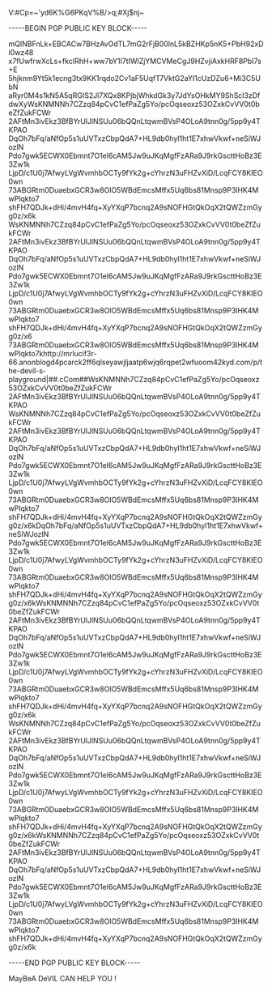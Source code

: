 V:#Cp=~'yd6K%G6PKqV%B/>q;#Xj$nj~

-----BEGIN PGP PUBLIC KEY BLOCK-----

mQINBFnLk+EBCACw7BHzAvOdTL7mG2rFjB00lnL5kBZHKp5nK5+PbH92xDi0wz48 x7fUwfrwXcLs+fkcIRhH+ww7bY1l7tIWlZjYMCVMeCgJ9HZvjiAxkHRF8PbI7s+E 5hjknm9Yt5k1ecng3tx9KK1rqdo2Cv1aF5UqfT7VktG2aYI1cUzDZu6+Mi3C5UbN aRyr0M4s1kN5A5qRGIS2Jl7XQx8KPjbjWhkdGk3y7JdYsOHkMY9ShScl3zDfdwXyWsKNMNNh7CZzq84pCvC1efPaZg5Yo/pcOqseoxz53OZxkCvVV0t0beZfZukFCWr 2AFtMn3ivEkz3BfBYrUlJlNSUu06bQQnLtqwmBVsP4OLoA9tnn0g/5pp9y4TKPAO DqOh7bFq/aNfOp5s1uUVTxzCbpQdA7+HL9db0hyI1ht1E7xhwVkwf+neSiWJozlN Pdo7gwk5ECWX0Ebmnt7O1el6cAM5Jw9uJKqMgfFzARa9J9rkGscttHoBz3E3Zw1k LjpD/c1U0j7AfwyLVgWvmhbOCTy9fYk2g+cYhrzN3uFHZvXiD/LcqFCY8KIEO0wn 73ABGRtm0DuaebxGCR3w8OlO5WBdEmcsMffx5Uq6bs81Mnsp9P3lHK4MwPlqkto7 shFH7QDJk+dHi/4mvH4fq+XyYXqP7bcnq2A9sNOFHGtQkOqX2tQWZzmGyg0z/x6k
WsKNMNNh7CZzq84pCvC1efPaZg5Yo/pcOqseoxz53OZxkCvVV0t0beZfZukFCWr 2AFtMn3ivEkz3BfBYrUlJlNSUu06bQQnLtqwmBVsP4OLoA9tnn0g/5pp9y4TKPAO DqOh7bFq/aNfOp5s1uUVTxzCbpQdA7+HL9db0hyI1ht1E7xhwVkwf+neSiWJozlN Pdo7gwk5ECWX0Ebmnt7O1el6cAM5Jw9uJKqMgfFzARa9J9rkGscttHoBz3E3Zw1k LjpD/c1U0j7AfwyLVgWvmhbOCTy9fYk2g+cYhrzN3uFHZvXiD/LcqFCY8KIEO0wn 73ABGRtm0DuaebxGCR3w8OlO5WBdEmcsMffx5Uq6bs81Mnsp9P3lHK4MwPlqkto7 shFH7QDJk+dHi/4mvH4fq+XyYXqP7bcnq2A9sNOFHGtQkOqX2tQWZzmGyg0z/x6
73ABGRtm0DuaebxGCR3w8OlO5WBdEmcsMffx5Uq6bs81Mnsp9P3lHK4MwPlqkto7khttp://mrlucif3r-66.anonblogd4pcarck2ff6qlseyawjljaatp6wjq6rqpet2wfuoom42kyd.com/p/the-devil-s-playground|##.cCom##WsKNMNNh7CZzq84pCvC1efPaZg5Yo/pcOqseoxz53OZxkCvVV0t0beZfZukFCWr 2AFtMn3ivEkz3BfBYrUlJlNSUu06bQQnLtqwmBVsP4OLoA9tnn0g/5pp9y4TKPAO WsKNMNNh7CZzq84pCvC1efPaZg5Yo/pcOqseoxz53OZxkCvVV0t0beZfZukFCWr 2AFtMn3ivEkz3BfBYrUlJlNSUu06bQQnLtqwmBVsP4OLoA9tnn0g/5pp9y4TKPAO DqOh7bFq/aNfOp5s1uUVTxzCbpQdA7+HL9db0hyI1ht1E7xhwVkwf+neSiWJozlN Pdo7gwk5ECWX0Ebmnt7O1el6cAM5Jw9uJKqMgfFzARa9J9rkGscttHoBz3E3Zw1k LjpD/c1U0j7AfwyLVgWvmhbOCTy9fYk2g+cYhrzN3uFHZvXiD/LcqFCY8KIEO0wn 73ABGRtm0DuaebxGCR3w8OlO5WBdEmcsMffx5Uq6bs81Mnsp9P3lHK4MwPlqkto7 shFH7QDJk+dHi/4mvH4fq+XyYXqP7bcnq2A9sNOFHGtQkOqX2tQWZzmGyg0z/x6kDqOh7bFq/aNfOp5s1uUVTxzCbpQdA7+HL9db0hyI1ht1E7xhwVkwf+neSiWJozlN Pdo7gwk5ECWX0Ebmnt7O1el6cAM5Jw9uJKqMgfFzARa9J9rkGscttHoBz3E3Zw1k LjpD/c1U0j7AfwyLVgWvmhbOCTy9fYk2g+cYhrzN3uFHZvXiD/LcqFCY8KIEO0wn 73ABGRtm0DuaebxGCR3w8OlO5WBdEmcsMffx5Uq6bs81Mnsp9P3lHK4MwPlqkto7 shFH7QDJk+dHi/4mvH4fq+XyYXqP7bcnq2A9sNOFHGtQkOqX2tQWZzmGyg0z/x6kWsKNMNNh7CZzq84pCvC1efPaZg5Yo/pcOqseoxz53OZxkCvVV0t0beZfZukFCWr 2AFtMn3ivEkz3BfBYrUlJlNSUu06bQQnLtqwmBVsP4OLoA9tnn0g/5pp9y4TKPAO DqOh7bFq/aNfOp5s1uUVTxzCbpQdA7+HL9db0hyI1ht1E7xhwVkwf+neSiWJozlN Pdo7gwk5ECWX0Ebmnt7O1el6cAM5Jw9uJKqMgfFzARa9J9rkGscttHoBz3E3Zw1k LjpD/c1U0j7AfwyLVgWvmhbOCTy9fYk2g+cYhrzN3uFHZvXiD/LcqFCY8KIEO0wn 73ABGRtm0DuaebxGCR3w8OlO5WBdEmcsMffx5Uq6bs81Mnsp9P3lHK4MwPlqkto7 shFH7QDJk+dHi/4mvH4fq+XyYXqP7bcnq2A9sNOFHGtQkOqX2tQWZzmGyg0z/x6k
WsKNMNNh7CZzq84pCvC1efPaZg5Yo/pcOqseoxz53OZxkCvVV0t0beZfZukFCWr 2AFtMn3ivEkz3BfBYrUlJlNSUu06bQQnLtqwmBVsP4OLoA9tnn0g/5pp9y4TKPAO DqOh7bFq/aNfOp5s1uUVTxzCbpQdA7+HL9db0hyI1ht1E7xhwVkwf+neSiWJozlN Pdo7gwk5ECWX0Ebmnt7O1el6cAM5Jw9uJKqMgfFzARa9J9rkGscttHoBz3E3Zw1k LjpD/c1U0j7AfwyLVgWvmhbOCTy9fYk2g+cYhrzN3uFHZvXiD/LcqFCY8KIEO0wn 73ABGRtm0DuaebxGCR3w8OlO5WBdEmcsMffx5Uq6bs81Mnsp9P3lHK4MwPlqkto7 shFH7QDJk+dHi/4mvH4fq+XyYXqP7bcnq2A9sNOFHGtQkOqX2tQWZzmGyg0z/x6kWsKNMNNh7CZzq84pCvC1efPaZg5Yo/pcOqseoxz53OZxkCvVV0t0beZfZukFCWr 2AFtMn3ivEkz3BfBYrUlJlNSUu06bQQnLtqwmBVsP4OLoA9tnn0g/5pp9y4TKPAO DqOh7bFq/aNfOp5s1uUVTxzCbpQdA7+HL9db0hyI1ht1E7xhwVkwf+neSiWJozlN Pdo7gwk5ECWX0Ebmnt7O1el6cAM5Jw9uJKqMgfFzARa9J9rkGscttHoBz3E3Zw1k LjpD/c1U0j7AfwyLVgWvmhbOCTy9fYk2g+cYhrzN3uFHZvXiD/LcqFCY8KIEO0wn 73ABGRtm0DuaebxGCR3w8OlO5WBdEmcsMffx5Uq6bs81Mnsp9P3lHK4MwPlqkto7 shFH7QDJk+dHi/4mvH4fq+XyYXqP7bcnq2A9sNOFHGtQkOqX2tQWZzmGyg0z/x6k

-----END PGP PUBLIC KEY BLOCK-----


MayBeA DeVIL CAN HELP YOU !
